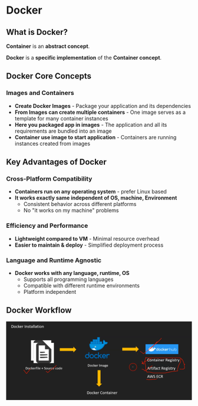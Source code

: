 # Docker

## What is Docker?

**Container** is an **abstract concept**.

**Docker** is a **specific implementation** of the **Container concept**.

## Docker Core Concepts

### Images and Containers
- **Create Docker Images** - Package your application and its dependencies
- **From Images can create multiple containers** - One image serves as a template for many container instances
- **Here you packaged app in images** - The application and all its requirements are bundled into an image
- **Container use image to start application** - Containers are running instances created from images

## Key Advantages of Docker

### Cross-Platform Compatibility
- **Containers run on any operating system** - prefer Linux based
- **It works exactly same independent of OS, machine, Environment**
  - Consistent behavior across different platforms
  - No "it works on my machine" problems

### Efficiency and Performance
- **Lightweight compared to VM** - Minimal resource overhead
- **Easier to maintain & deploy** - Simplified deployment process

### Language and Runtime Agnostic
- **Docker works with any language, runtime, OS**
  - Supports all programming languages
  - Compatible with different runtime environments
  - Platform independent

## Docker Workflow

![Docker Workflow](img/15-1.png)
